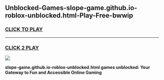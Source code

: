 
## Unblocked-Games-slope-game.github.io-roblox-unblocked.html-Play-Free-bwwip
<h3>
<a href="https://premium76.site?title=slope-game.github.io-roblox-unblocked.html&ref=23A">CLICK TO PLAY</a></h3>
<hr>

<h3>
<a href="https://premium76.site?title=slope-game.github.io-roblox-unblocked.html&ref=23A">CLICK 2 PLAY</a>
  
</h3>

<a href="https://premium76.site?title=slope-game.github.io-roblox-unblocked.html&ref=23A"><img src="https://clearcache.store/games.png"></a>


**slope-game.github.io-roblox-unblocked.html games unblocked: Your Gateway to Fun and Accessible Online Gaming**
